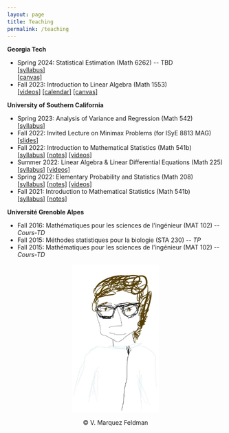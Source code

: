 ```yaml
---
layout: page
title: Teaching
permalink: /teaching
---
```

  
__Georgia Tech__  

* Spring 2024: Statistical Estimation (Math 6262)  -- TBD  
[[syllabus]](assets/teaching/Syllabus-M6262-S2024.pdf)  
[[canvas]](https://gatech.instructure.com/courses/365662)  
* Fall 2023: Introduction to Linear Algebra (Math 1553)  
[[videos]](https://www.dropbox.com/scl/fo/1mr4tk7mmpb9y3ddri0qi/h?rlkey=suhq9nu34w97ixnzs90td1fk9&dl=0) 
[[calendar]](https://chrisj.math.gatech.edu/23f/1553/2023f-schedule.html) 
[[canvas]](https://gatech.instructure.com/courses/326018)  

__University of Southern California__  

* Spring 2023: Analysis of Variance and Regression (Math 542)  
[[syllabus]](assets/teaching/Syllabus-M542-S2023.pdf)  
* Fall 2022: Invited Lecture on Minimax Problems (for ISyE 8813 MAG)    
[[slides]](assets/slides/slides-minimax-GATech.pdf)  
* Fall 2022: Introduction to Mathematical Statistics (Math 541b)  
[[syllabus]](assets/teaching/Syllabus-M541b-F2022.pdf) 
[[notes]](https://www.dropbox.com/scl/fo/kj63l3bha5ditcpn74rmz/h?rlkey=3aksu0n1bsb6y54zzptqz60hn&dl=0) 
[[videos]](https://www.dropbox.com/scl/fo/whfr1h4ukus68dx0twwow/h?rlkey=4nlvo13ecaiiis3ovxdbf6mk8&dl=0)  
* Summer 2022: Linear Algebra & Linear Differential Equations (Math 225)  
[[syllabus]](assets/teaching/Syllabus-M225-Su2022.pdf) 
[[videos]](https://www.dropbox.com/scl/fo/pq8w39t85oo3bevnka79v/h?rlkey=8vhihvbfea1asaz343q894zro&dl=0)    
* Spring 2022: Elementary Probability and Statistics (Math 208)  
[[syllabus]](assets/teaching/Syllabus-M208-S2022.pdf) 
[[notes]](https://www.dropbox.com/scl/fo/tcsvhcmlew4b69vhuulu1/h?rlkey=xxzlv6stoa21w8xt5rd4dk5nd&dl=0) 
[[videos]](https://www.dropbox.com/scl/fo/zgkrjq4nhqlxjwb3fv8er/h?rlkey=v7m01ngpof0l0uu008vbpvrg7&dl=0)    
* Fall 2021: Introduction to Mathematical Statistics (Math 541b)  
[[syllabus]](assets/teaching/Syllabus-M541b-F2021.pdf) 
[[notes]](https://www.dropbox.com/scl/fo/wu5r72el2yqqt986zk9oj/h?rlkey=7zddzzczsh5izcr61opbl7f42&dl=0)  

__Université Grenoble Alpes__  

* Fall 2016: Mathématiques pour les sciences de l'ingénieur (MAT 102) -- _Cours-TD_  
* Fall 2015: Méthodes statistiques pour la biologie (STA 230) -- _TP_  
* Fall 2015: Mathématiques pour les sciences de l'ingénieur (MAT 102) -- _Cours-TD_   
  

<p align = "center">
<img src="sketch_vicky.jpg" alt="Sketch by Vicky" width="40%" align="center" hspace="20">  
</p>  
<p align = "center">
&copy; V. Marquez Feldman
</p>  